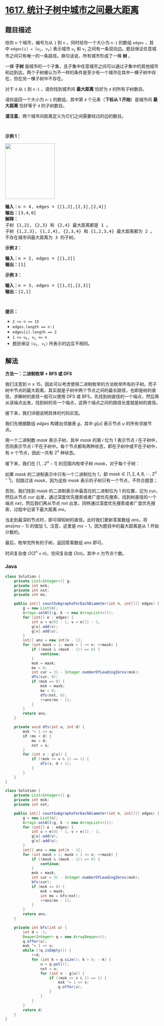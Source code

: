 # [1617. 统计子树中城市之间最大距离](https://leetcode.cn/problems/count-subtrees-with-max-distance-between-cities)

## 题目描述

<p>给你 <code>n</code> 个城市，编号为从 <code>1</code> 到 <code>n</code> 。同时给你一个大小为 <code>n-1</code> 的数组 <code>edges</code> ，其中 <code>edges[i] = [u<sub>i</sub>, v<sub>i</sub>]</code> 表示城市 <code>u<sub>i</sub></code> 和 <code>v<sub>i</sub></code><sub> </sub>之间有一条双向边。题目保证任意城市之间只有唯一的一条路径。换句话说，所有城市形成了一棵 <strong>树</strong> 。</p>

<p>一棵 <strong>子树</strong> 是城市的一个子集，且子集中任意城市之间可以通过子集中的其他城市和边到达。两个子树被认为不一样的条件是至少有一个城市在其中一棵子树中存在，但在另一棵子树中不存在。</p>

<p>对于 <code>d</code> 从 <code>1</code> 到 <code>n-1</code> ，请你找到城市间 <strong>最大距离</strong> 恰好为 <code>d</code> 的所有子树数目。</p>

<p>请你返回一个大小为 <code>n-1</code> 的数组，其中第<em> </em><code>d</code><em> </em>个元素（<strong>下标从 1 开始</strong>）是城市间 <strong>最大距离</strong> 恰好等于 <code>d</code> 的子树数目。</p>

<p><strong>请注意</strong>，两个城市间距离定义为它们之间需要经过的边的数目。</p>

<p> </p>

<p><strong>示例 1：</strong></p>

<p><strong><img alt="" src="https://fastly.jsdelivr.net/gh/doocs/leetcode@main/solution/1600-1699/1617.Count%20Subtrees%20With%20Max%20Distance%20Between%20Cities/images/p1.png" style="width: 161px; height: 181px;" /></strong></p>

<pre>
<b>输入：</b>n = 4, edges = [[1,2],[2,3],[2,4]]
<b>输出：</b>[3,4,0]
<strong>解释：
</strong>子树 {1,2}, {2,3} 和 {2,4} 最大距离都是 1 。
子树 {1,2,3}, {1,2,4}, {2,3,4} 和 {1,2,3,4} 最大距离都为 2 。
不存在城市间最大距离为 3 的子树。
</pre>

<p><strong>示例 2：</strong></p>

<pre>
<b>输入：</b>n = 2, edges = [[1,2]]
<b>输出：</b>[1]
</pre>

<p><strong>示例 3：</strong></p>

<pre>
<b>输入：</b>n = 3, edges = [[1,2],[2,3]]
<b>输出：</b>[2,1]
</pre>

<p> </p>

<p><strong>提示：</strong></p>

<ul>
	<li><code>2 <= n <= 15</code></li>
	<li><code>edges.length == n-1</code></li>
	<li><code>edges[i].length == 2</code></li>
	<li><code>1 <= u<sub>i</sub>, v<sub>i</sub> <= n</code></li>
	<li>题目保证 <code>(u<sub>i</sub>, v<sub>i</sub>)</code> 所表示的边互不相同。</li>
</ul>

## 解法

**方法一：二进制枚举 + BFS 或 DFS**

我们注意到 $n \leq 15$，因此可以考虑使用二进制枚举的方法枚举所有的子树。而子树中节点的最大距离，其实就是子树中两个节点之间的最长路径，也即是树的直径，求解树的直径一般可以使用 DFS 或 BFS，先找到树直径的一个端点，然后再从该端点出发，找到树的另一个端点，这两个端点之间的路径长度就是树的直径。

接下来，我们详细说明具体的代码实现。

我们先根据数组 $edges$ 构建出邻接表 $g$，其中 $g[u]$ 表示节点 $u$ 的所有邻接节点。

用一个二进制数 $mask$ 表示子树，其中 $mask$ 的第 $i$ 位为 $1$ 表示节点 $i$ 在子树中，否则表示节点 $i$ 不在子树中。每个节点都有两种状态，即在子树中或不在子树中，有 $n$ 个节点，因此一共有 $2^n$ 种状态。

接下来，我们在 $[1,..2^n-1]$ 的范围内枚举子树 $mask$，对于每个子树：

如果 $mask$ 的二进制表示中只有一个二进制位为 $1$，即 $mask \in [1,2,4,8,\cdots,2^{n-1}]$，则跳过该 $mask$，因为这些 $mask$ 表示的子树只有一个节点，不符合题意；

否则，我们找到 $mask$ 的二进制表示中最高位的二进制位为 $1$ 的位置，记为 $cur$。然后从节点 $cur$ 出发，通过深度优先搜索或者广度优先搜索，找到树直径的一个端点 $nxt$，然后我们再从节点 $nxt$ 出发，同样通过深度优先搜索或者广度优先搜索，过程中记录下最大距离 $mx$。

当走到最深的节点时，即可得知树的直径。此时我们更新答案数组 $ans$，将 $ans[mx-1]$ 的值加 $1$。注意，这里是 $mx-1$，因为题目中的最大距离是从 $1$ 开始计数的。

最后，枚举完所有的子树，返回答案数组 $ans$ 即可。

时间复杂度 $O(2^n \times n)$，空间复杂度 $O(n)$。其中 $n$ 为节点个数。

### **Java**

```java
class Solution {
    private List<Integer>[] g;
    private int msk;
    private int nxt;
    private int mx;

    public int[] countSubgraphsForEachDiameter(int n, int[][] edges) {
        g = new List[n];
        Arrays.setAll(g, k -> new ArrayList<>());
        for (int[] e : edges) {
            int u = e[0] - 1, v = e[1] - 1;
            g[u].add(v);
            g[v].add(u);
        }
        int[] ans = new int[n - 1];
        for (int mask = 1; mask < 1 << n; ++mask) {
            if ((mask & (mask - 1)) == 0) {
                continue;
            }
            msk = mask;
            mx = 0;
            int cur = 31 - Integer.numberOfLeadingZeros(msk);
            dfs(cur, 0);
            if (msk == 0) {
                msk = mask;
                mx = 0;
                dfs(nxt, 0);
                ++ans[mx - 1];
            }
        }
        return ans;
    }

    private void dfs(int u, int d) {
        msk ^= 1 << u;
        if (mx < d) {
            mx = d;
            nxt = u;
        }
        for (int v : g[u]) {
            if ((msk >> v & 1) == 1) {
                dfs(v, d + 1);
            }
        }
    }
}
```

```java
class Solution {
    private List<Integer>[] g;
    private int msk;
    private int nxt;

    public int[] countSubgraphsForEachDiameter(int n, int[][] edges) {
        g = new List[n];
        Arrays.setAll(g, k -> new ArrayList<>());
        for (int[] e : edges) {
            int u = e[0] - 1, v = e[1] - 1;
            g[u].add(v);
            g[v].add(u);
        }
        int[] ans = new int[n - 1];
        for (int mask = 1; mask < 1 << n; ++mask) {
            if ((mask & (mask - 1)) == 0) {
                continue;
            }
            msk = mask;
            int cur = 31 - Integer.numberOfLeadingZeros(msk);
            bfs(cur);
            if (msk == 0) {
                msk = mask;
                int mx = bfs(nxt);
                ++ans[mx - 1];
            }
        }
        return ans;
    }

    private int bfs(int u) {
        int d = -1;
        Deque<Integer> q = new ArrayDeque<>();
        q.offer(u);
        msk ^= 1 << u;
        while (!q.isEmpty()) {
            ++d;
            for (int k = q.size(); k > 0; --k) {
                u = q.poll();
                nxt = u;
                for (int v : g[u]) {
                    if ((msk >> v & 1) == 1) {
                        msk ^= 1 << v;
                        q.offer(v);
                    }
                }
            }
        }
        return d;
    }
}
```
